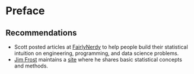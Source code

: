 # Preface

## Recommendations

* Scott posted articles at [FairlyNerdy](http://www.fairlynerdy.com/) to help people build their statistical intuition on engineering, programming, and data science problems.
* [Jim Frost](https://statisticsbyjim.com/author/statis11_wp/) maintains a [site](%20https://statisticsbyjim.com/) where he shares basic statistical concepts and methods. 

